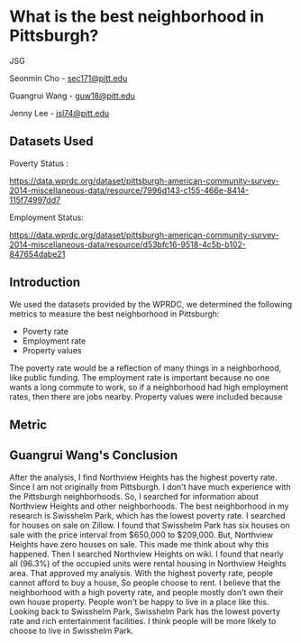 # What is the best neighborhood in Pittsburgh?
JSG

Seonmin Cho - sec171@pitt.edu

Guangrui Wang - guw18@pitt.edu

Jenny Lee - jsl74@pitt.edu

## Datasets Used

Poverty Status :

https://data.wprdc.org/dataset/pittsburgh-american-community-survey-2014-miscellaneous-data/resource/7996d143-c155-466e-8414-115f74997dd7

Employment Status: 

https://data.wprdc.org/dataset/pittsburgh-american-community-survey-2014-miscellaneous-data/resource/d53bfc16-9518-4c5b-b102-847654dabe21


## Introduction
We used the datasets provided by the WPRDC, we determined the following metrics to measure the best neighborhood in Pittsburgh:
- Poverty rate
- Employment rate
- Property values

The poverty rate would be a reflection of many things in a neighborhood, like public funding. The employment rate is important because no one wants a long commute to work, so if a neighborhood had high employment rates, then there are jobs nearby. Property values were included because

## Metric



## Guangrui Wang's Conclusion

After the analysis, I find Northview Heights has the highest poverty rate. Since I am not originally from Pittsburgh. I don't have much experience with the Pittsburgh neighborhoods. So, I searched for information about Northview Heights and other neighborhoods. The best neighborhood in my research is Swisshelm Park, which has the lowest poverty rate. I searched for houses on sale on Zillow. I found that Swisshelm Park has six houses on sale with the price interval from $650,000 to $209,000. But, Northview Heights have zero houses on sale. This made me think about why this happened. Then I searched Northview Heights on wiki. I found that nearly all (96.3%) of the occupied units were rental housing in Northview Heights area. That approved my analysis. With the highest poverty rate, people cannot afford to buy a house, So people choose to rent. I believe that the neighborhood with a high poverty rate, and people mostly don't own their own house property. People won't be happy to live in a place like this. Looking back to Swisshelm Park, Swisshelm Park has the lowest poverty rate and rich entertainment facilities. I think people will be more likely to choose to live in Swisshelm Park.

